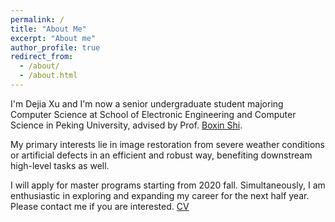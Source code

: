 ```yaml
---
permalink: /
title: "About Me"
excerpt: "About me"
author_profile: true
redirect_from: 
  - /about/
  - /about.html
---
```


I'm Dejia Xu and I'm now a senior undergraduate student majoring Computer Science at School of Electronic Engineering and Computer Science in Peking University, advised by Prof. [Boxin Shi](http://ci.idm.pku.edu.cn/).

My primary interests lie in image restoration from severe weather conditions or artificial defects in an efficient and robust way, benefiting downstream high-level tasks as well.

I will apply for master programs starting from 2020 fall. Simultaneously, I am enthusiastic in exploring and expanding my career for the next half year. Please contact me if you are interested. [CV](https://github.com/Ir1d/ir1d.github.io/blob/master/DejiaXu.pdf)
